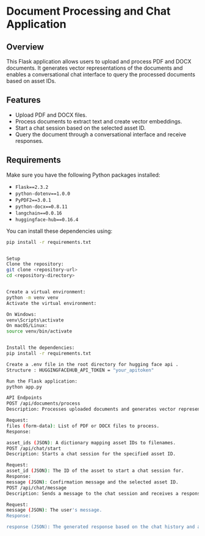 # Document Processing and Chat Application

## Overview

This Flask application allows users to upload and process PDF and DOCX documents. It generates vector representations of the documents and enables a conversational chat interface to query the processed documents based on asset IDs.

## Features

- Upload PDF and DOCX files.
- Process documents to extract text and create vector embeddings.
- Start a chat session based on the selected asset ID.
- Query the document through a conversational interface and receive responses.

## Requirements

Make sure you have the following Python packages installed:

- `Flask==2.3.2`
- `python-dotenv==1.0.0`
- `PyPDF2==3.0.1`
- `python-docx==0.8.11`
- `langchain==0.0.16`
- `huggingface-hub==0.16.4`

You can install these dependencies using:

```bash
pip install -r requirements.txt


Setup
Clone the repository:
git clone <repository-url>
cd <repository-directory>


Create a virtual environment:
python -m venv venv
Activate the virtual environment:

On Windows:
venv\Scripts\activate
On macOS/Linux:
source venv/bin/activate


Install the dependencies:
pip install -r requirements.txt

Create a .env file in the root directory for hugging face api .
Structure : HUGGINGFACEHUB_API_TOKEN = "your_apitoken"

Run the Flask application:
python app.py

API Endpoints
POST /api/documents/process
Description: Processes uploaded documents and generates vector representations.

Request:
files (form-data): List of PDF or DOCX files to process.
Response:

asset_ids (JSON): A dictionary mapping asset IDs to filenames.
POST /api/chat/start
Description: Starts a chat session for the specified asset ID.

Request:
asset_id (JSON): The ID of the asset to start a chat session for.
Response:
message (JSON): Confirmation message and the selected asset ID.
POST /api/chat/message
Description: Sends a message to the chat session and receives a response.

Request:
message (JSON): The user's message.
Response:

response (JSON): The generated response based on the chat history and asset data.#   R A G _ c h a t b o t  
 